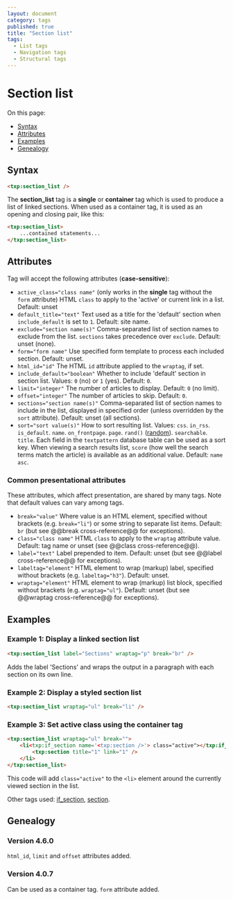 ```yaml
---
layout: document
category: tags
published: true
title: "Section list"
tags:
  - List tags
  - Navigation tags
  - Structural tags
---
```


# Section list

On this page:

* [Syntax](#user-content-syntax)
* [Attributes](#user-content-attributes)
* [Examples](#user-content-examples)
* [Genealogy](#user-content-genealogy)

## Syntax

~~~ html
<txp:section_list />
~~~

The **section_list** tag is a __single__ or __container__ tag which is used to produce a list of linked sections. When used as a container tag, it is used as an opening and closing pair, like this:

~~~ html
<txp:section_list>
    ...contained statements...
</txp:section_list>
~~~

## Attributes

Tag will accept the following attributes (**case-sensitive**):

* `active_class="class name"` (only works in the __single__ tag without the `form` attribute)
HTML `class` to apply to the 'active' or current link in a list.
Default: unset
* `default_title="text"`
Text used as a title for the 'default' section when `include_default` is set to `1`.
Default: site name.
* `exclude="section name(s)"`
Comma-separated list of section names to exclude from the list. `sections` takes precedence over `exclude`.
Default: unset (none).
* `form="form name"`
Use specified form template to process each included section.
Default: unset.
* `html_id="id"`
The HTML `id` attribute applied to the `wraptag`, if set.
* `include_default="boolean"`
Whether to include 'default' section in section list.
Values: `0` (no) or `1` (yes).
Default: `0`.
* `limit="integer"`
The number of articles to display.
Default: `0` (no limit).
* `offset="integer"`
The number of articles to skip.
Default: `0`.
* `sections="section name(s)"`
Comma-separated list of section names to include in the list, displayed in specified order (unless overridden by the `sort` attribute).
Default: unset (all sections).
* `sort="sort value(s)"`
How to sort resulting list.
Values:
`css`.
`in_rss`.
`is_default`.
`name`.
`on_frontpage`.
`page`.
`rand()` ([random](http://dev.mysql.com/doc/refman/5.0/en/mathematical-functions.html#function_rand)).
`searchable`.
`title`.
Each field in the `textpattern` database table can be used as a sort key.
When viewing a search results list, `score` (how well the search terms match the article) is available as an additional value.
Default: `name asc`.

### Common presentational attributes

These attributes, which affect presentation, are shared by many tags. Note that default values can vary among tags.

* `break="value"`
Where value is an HTML element, specified without brackets (e.g. `break="li"`) or some string to separate list items.
Default: `br` (but see @@break cross-reference@@ for exceptions).
* `class="class name"`
HTML `class` to apply to the `wraptag` attribute value.
Default: tag name or unset (see @@class cross-reference@@).
* `label="text"`
Label prepended to item.
Default: unset (but see @@label cross-reference@@ for exceptions).
* `labeltag="element"`
HTML element to wrap (markup) label, specified without brackets (e.g. `labeltag="h3"`).
Default: unset.
* `wraptag="element"`
HTML element to wrap (markup) list block, specified without brackets (e.g. `wraptag="ul"`).
Default: unset (but see @@wraptag cross-reference@@ for exceptions).

## Examples

### Example 1: Display a linked section list

~~~ html
<txp:section_list label="Sections" wraptag="p" break="br" />
~~~

Adds the label 'Sections' and wraps the output in a paragraph with each section on its own line.

### Example 2: Display a styled section list

~~~ html
<txp:section_list wraptag="ul" break="li" />
~~~

### Example 3: Set active class using the container tag

~~~ html
<txp:section_list wraptag="ul" break="">
    <li<txp:if_section name='<txp:section />'> class="active"></txp:if_section>>
        <txp:section title="1" link="1" />
    </li>
</txp:section_list>
~~~

This code will add `class="active"` to the `<li>` element around the currently viewed section in the list.

Other tags used: [if_section](if-section), [section](section).

## Genealogy

### Version 4.6.0

`html_id`, `limit` and `offset` attributes added.

### Version 4.0.7

Can be used as a container tag.
`form` attribute added.
